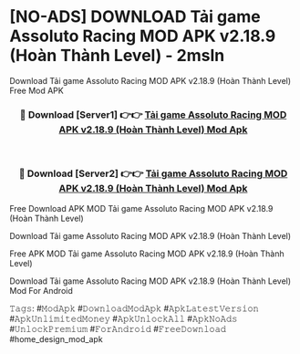 # [NO-ADS] DOWNLOAD Tải game Assoluto Racing MOD APK v2.18.9 (Hoàn Thành Level) - 2msln
Download Tải game Assoluto Racing MOD APK v2.18.9 (Hoàn Thành Level) Free Mod APK

<div align="center">
<h3>🔴 Download [Server1] 👉👉 <a href="https://apk-comot.site?title=Tải_game_Assoluto_Racing_MOD_APK_v2.18.9_(Hoàn_Thành_Level)">Tải game Assoluto Racing MOD APK v2.18.9 (Hoàn Thành Level) Mod Apk</a></h3><br>

<h3>🔴 Download [Server2] 👉👉 <a href="https://apk-comot.site?title=Tải_game_Assoluto_Racing_MOD_APK_v2.18.9_(Hoàn_Thành_Level)">Tải game Assoluto Racing MOD APK v2.18.9 (Hoàn Thành Level) Mod Apk</a></h3>
</div>


Free Download APK MOD Tải game Assoluto Racing MOD APK v2.18.9 (Hoàn Thành Level)

Download Tải game Assoluto Racing MOD APK v2.18.9 (Hoàn Thành Level) 

Free APK MOD Tải game Assoluto Racing MOD APK v2.18.9 (Hoàn Thành Level) 

Download Tải game Assoluto Racing MOD APK v2.18.9 (Hoàn Thành Level) Mod For Android

𝚃𝚊𝚐𝚜: #𝙼𝚘𝚍𝙰𝚙𝚔 #𝙳𝚘𝚠𝚗𝚕𝚘𝚊𝚍𝙼𝚘𝚍𝙰𝚙𝚔 #𝙰𝚙𝚔𝙻𝚊𝚝𝚎𝚜𝚝𝚅𝚎𝚛𝚜𝚒𝚘𝚗 #𝙰𝚙𝚔𝚄𝚗𝚕𝚒𝚖𝚒𝚝𝚎𝚍𝙼𝚘𝚗𝚎𝚢 #𝙰𝚙𝚔𝚄𝚗𝚕𝚘𝚌𝚔𝙰𝚕𝚕 #𝙰𝚙𝚔𝙽𝚘𝙰𝚍𝚜 #𝚄𝚗𝚕𝚘𝚌𝚔𝙿𝚛𝚎𝚖𝚒𝚞𝚖 #𝙵𝚘𝚛𝙰𝚗𝚍𝚛𝚘𝚒𝚍 #𝙵𝚛𝚎𝚎𝙳𝚘𝚠𝚗𝚕𝚘𝚊𝚍 #home_design_mod_apk